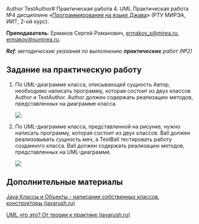 Author
TestAuthor# Практическая работа 4. UML
Практическая работа №4 дисциплине «[Программирование на языке Джава](https://online-edu.mirea.ru/course/view.php?id=4053)» (РТУ МИРЭА, ИИТ, 2-ой курс).

**Преподаватель**: Ермаков Сергей Романович, ermakov_s@mirea.ru, ermakov@sumirea.ru.

***Ref**: методические указания по выполнению **практических** работ (№2)*

## Задание на практическую работу

1. По UML-диаграмме класса, описывающей сущность Автор, необходимо написать программу, которая состоит из двух классов Author и TestAuthor. 
   Author должен содержать реализацию методов, представленных на диаграмме класса.
   
   ![](Author.jpg)
   
2. По UML-диаграмме класса, представленной на рисунке, нужно написать программу, которая состоит из двух классов. Ball должен реализовывать сущность мяч, а TestBall тестировать работу созданного класса. Ball должен содержать реализацию методов, представленных на UML-диаграмме.
   
   ![](Ball.jpg)


## Дополнительные материалы

[Java Классы и Объекты - написание собственных классов, конструкторы (javarush.ru)](https://javarush.ru/groups/posts/1949-znakomstvo-s-klassami-napisanie-sobstvennihkh-klassov-konstruktorih)

[UML что это? От теории к практике (javarush.ru)](https://javarush.ru/groups/posts/uml-v-java)
